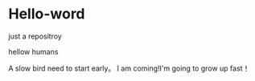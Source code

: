 # Hello-word
just a repositroy

hellow humans

A slow bird  need to start early。
I am coming!I'm going to grow up fast！
